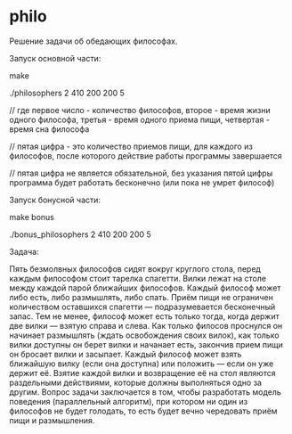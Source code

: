 # philo

Решение задачи об обедающих философах.


Запуск основной части:

  make
  
  ./philosophers 2 410 200 200 5


// где первое число - количество философов, второе - время жизни одного философа, третья - время одного приема пищи, четвертая - время сна философа

// пятая цифра - это количество приемов пищи, для каждого из философов, после которого действие работы программы завершается

// пятая цифра не является обязательной, без указания пятой цифры программа будет работать бесконечно (или пока не умрет философ)
 
 
Запуск бонусной части:

  make bonus
  
  ./bonus_philosophers 2 410 200 200 5
  
  
Задача:

Пять безмолвных философов сидят вокруг круглого стола, перед каждым философом стоит тарелка спагетти. Вилки лежат на столе между каждой парой ближайших философов.
Каждый философ может либо есть, либо размышлять, либо спать. Приём пищи не ограничен количеством оставшихся спагетти — подразумевается бесконечный запас. Тем не менее, философ может есть только тогда, когда держит две вилки — взятую справа и слева. Как только филосов проснулся он начинает размышлять (ждать освобождения своих вилок), как только вилки доступны он берет вилки и начанает есть, закончив прием пищи он бросает вилки и засыпает.
Каждый философ может взять ближайшую вилку (если она доступна) или положить — если он уже держит её. Взятие каждой вилки и возвращение её на стол являются раздельными действиями, которые должны выполняться одно за другим.
Вопрос задачи заключается в том, чтобы разработать модель поведения (параллельный алгоритм), при котором ни один из философов не будет голодать, то есть будет вечно чередовать приём пищи и размышления.
